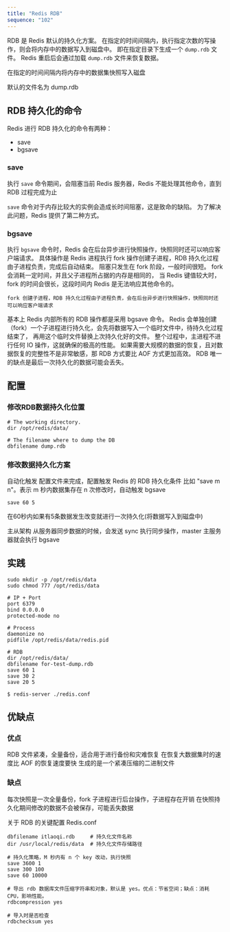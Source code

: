 ```yaml
---
title: "Redis RDB"
sequence: "102"
---
```


RDB 是 Redis 默认的持久化方案。
在指定的时间间隔内，执行指定次数的写操作，则会将内存中的数据写入到磁盘中。
即在指定目录下生成一个 `dump.rdb` 文件。
Redis 重启后会通过加载 `dump.rdb` 文件来恢复数据。

在指定的时间间隔内将内存中的数据集快照写入磁盘

默认的文件名为 dump.rdb

## RDB 持久化的命令

Redis 进行 RDB 持久化的命令有两种：

- save
- bgsave

### save

执行 `save` 命令期间，会阻塞当前 Redis 服务器，Redis 不能处理其他命令，直到 RDB 过程完成为止

`save` 命令对于内存比较大的实例会造成长时间阻塞，这是致命的缺陷。
为了解决此问题，Redis 提供了第二种方式。

### bgsave

执行 `bgsave` 命令时，Redis 会在后台异步进行快照操作，快照同时还可以响应客户端请求。
具体操作是 Redis 进程执行 fork 操作创建子进程，RDB 持久化过程由子进程负责，完成后自动结束。
阻塞只发生在 fork 阶段，一般时间很短。
fork 会消耗一定时间，并且父子进程所占据的内存是相同的，
当 Redis 键值较大时，fork 的时间会很长，这段时间内 Redis 是无法响应其他命令的。

```text
fork 创建子进程，RDB 持久化过程由子进程负责，会在后台异步进行快照操作，快照同时还可以响应客户端请求
```

基本上 Redis 内部所有的 RDB 操作都是采用 bgsave 命令。
Redis 会单独创建（fork）一个子进程进行持久化，会先将数据写入一个临时文件中，待持久化过程结束了，
再用这个临时文件替换上次持久化好的文件。
整个过程中，主进程不进行任何 IO 操作，这就确保的极高的性能。
如果需要大规模的数据的恢复，且对数据恢复的完整性不是非常敏感，那 RDB 方式要比 AOF 方式更加高效。
RDB 唯一的缺点是最后一次持久化的数据可能会丢失。

## 配置

### 修改RDB数据持久化位置

```text
# The working directory.
dir /opt/redis/data/

# The filename where to dump the DB
dbfilename dump.rdb
```




### 修改数据持久化方案

自动化触发
配置文件来完成，配置触发 Redis 的 RDB 持久化条件
比如 "save m n"。表示 m 秒内数据集存在 n 次修改时，自动触发 bgsave

```text
save 60 5
```

在60秒内如果有5条数据发生改变就进行一次持久化(将数据写入到磁盘中)

主从架构
从服务器同步数据的时候，会发送 sync 执行同步操作，master 主服务器就会执行 bgsave

## 实践

```text
sudo mkdir -p /opt/redis/data
sudo chmod 777 /opt/redis/data
```

```text
# IP + Port
port 6379
bind 0.0.0.0
protected-mode no

# Process
daemonize no
pidfile /opt/redis/data/redis.pid

# RDB
dir /opt/redis/data/
dbfilename for-test-dump.rdb
save 60 1
save 30 2
save 20 5
```

```text
$ redis-server ./redis.conf
```

## 优缺点

### 优点

RDB 文件紧凑，全量备份，适合用于进行备份和灾难恢复
在恢复大数据集时的速度比 AOF 的恢复速度要快
生成的是一个紧凑压缩的二进制文件

### 缺点

每次快照是一次全量备份，fork 子进程进行后台操作，子进程存在开销
在快照持久化期间修改的数据不会被保存，可能丢失数据

关于 RDB 的关键配置
Redis.conf

```text
dbfilename itlaoqi.rdb     # 持久化文件名称 
dir /usr/local/redis/data  # 持久化文件存储路径

# 持久化策略，M 秒内有 n 个 key 改动，执行快照 
save 3600 1
save 300 100
save 60 10000

# 导出 rdb 数据库文件压缩字符串和对象，默认是 yes。优点：节省空间；缺点：消耗 CPU，影响性能。 
rdbcompression yes 

# 导入时是否检查 
rdbchecksum yes 
```
